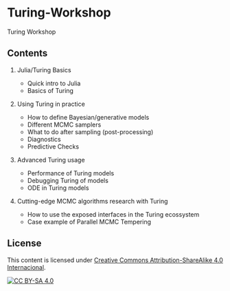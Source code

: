 # Turing-Workshop

Turing Workshop

## Contents

1. Julia/Turing Basics

   - Quick intro to Julia
   - Basics of Turing

1. Using Turing in practice

   - How to define Bayesian/generative models
   - Different MCMC samplers
   - What to do after sampling (post-processing)
   - Diagnostics
   - Predictive Checks

1. Advanced Turing usage

   - Performance of Turing models
   - Debugging Turing of models
   - ODE in Turing models

1. Cutting-edge MCMC algorithms research with Turing

   - How to use the exposed interfaces in the Turing ecossystem
   - Case example of Parallel MCMC Tempering

## License

This content is licensed under [Creative Commons Attribution-ShareAlike 4.0 Internacional](http://creativecommons.org/licenses/by-sa/4.0/).

[![CC BY-SA 4.0](https://licensebuttons.net/l/by-sa/4.0/88x31.png)](http://creativecommons.org/licenses/by-sa/4.0/)
